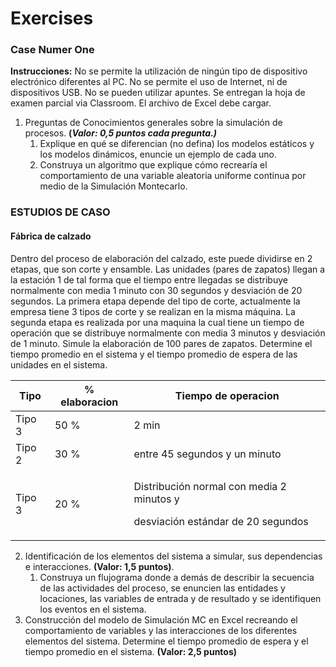# Exercises

### Case Numer One

**Instrucciones:** No se permite la utilización de ningún tipo de dispositivo electrónico diferentes al PC. No se permite el uso de Internet, ni de dispositivos USB. No se pueden utilizar apuntes. Se entregan la hoja de examen parcial via Classroom. El archivo de Excel debe cargar.

1. Preguntas de Conocimientos generales sobre la simulación de procesos. **(**_**Valor: 0,5 puntos cada pregunta.)**_
   1. Explique en qué se diferencian (no defina) los modelos estáticos y los modelos dinámicos, enuncie un ejemplo de cada uno.
   2. Construya un algoritmo que explique cómo recrearía el comportamiento de una variable aleatoria uniforme continua por medio de la Simulación Montecarlo.

### ESTUDIOS DE CASO

#### Fábrica de calzado

Dentro del proceso de elaboración del calzado, este puede dividirse en 2 etapas, que son corte y ensamble. Las unidades (pares de zapatos) llegan a la estación 1 de tal forma que el tiempo entre llegadas se distribuye normalmente con media 1 minuto con 30 segundos y desviación de 20 segundos. La primera etapa depende del tipo de corte, actualmente la empresa tiene 3 tipos de corte y se realizan en la misma máquina. La segunda etapa es realizada por una maquina la cual tiene un tiempo de operación que se distribuye normalmente con media 3 minutos y desviación de 1 minuto. Simule la elaboración de 100 pares de zapatos. Determine el tiempo promedio en el sistema y el tiempo promedio de espera de las unidades en el sistema.

| Tipo   | % elaboracion | Tiempo de operacion                                                                       |
| ------ | ------------- | ----------------------------------------------------------------------------------------- |
| Tipo 3 | 50 %          | 2 min                                                                                     |
| Tipo 2 | 30 %          | entre 45 segundos y un minuto                                                             |
| Tipo 3 | 20 %          | <p>Distribución normal con media 2 minutos y</p><p>desviación estándar de 20 segundos</p> |

2. Identificación de los elementos del sistema a simular, sus dependencias e interacciones. **(Valor: 1,5 puntos)**.
   1. Construya un flujograma donde a demás de describir la secuencia de las actividades del proceso, se enuncien las entidades y locaciones, las variables de entrada y de resultado y se identifiquen los eventos en el sistema.
3. Construcción del modelo de Simulación MC en Excel recreando el comportamiento de variables y las interacciones de los diferentes elementos del sistema. Determine el tiempo promedio de espera y el tiempo promedio en el sistema. **(Valor: 2,5 puntos)**
